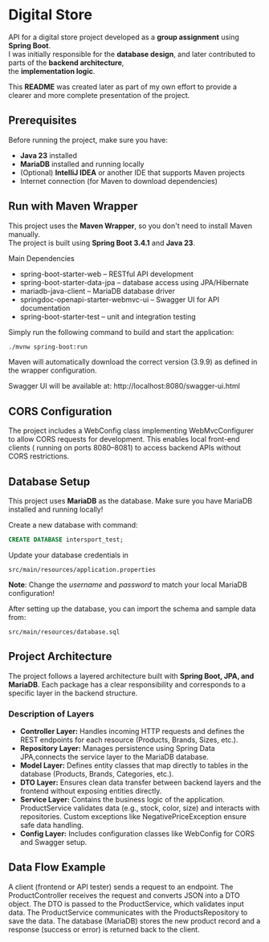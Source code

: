 
#  Digital Store

API for a digital store project developed as a **group assignment** using **Spring Boot**.  
I was initially responsible for the **database design**, and later contributed to parts of the **backend architecture**,  
the **implementation logic**.


This **README** was created later as part of my own effort to provide a clearer and more complete presentation of the project.

##  Prerequisites

Before running the project, make sure you have:

- **Java 23** installed
- **MariaDB** installed and running locally
- (Optional) **IntelliJ IDEA** or another IDE that supports Maven projects
- Internet connection (for Maven to download dependencies)


## Run with Maven Wrapper

This project uses the **Maven Wrapper**, so you don't need to install Maven manually.  
The project is built using **Spring Boot 3.4.1** and **Java 23**.

Main Dependencies
- spring-boot-starter-web – RESTful API development
- spring-boot-starter-data-jpa – database access using JPA/Hibernate
- mariadb-java-client – MariaDB database driver
- springdoc-openapi-starter-webmvc-ui – Swagger UI for API documentation
- spring-boot-starter-test – unit and integration testing

Simply run the following command to build and start the application:
```bash
./mvnw spring-boot:run
```
Maven will automatically download the correct version (3.9.9) as defined in the wrapper configuration.

Swagger UI will be available at:
http://localhost:8080/swagger-ui.html

## CORS Configuration

The project includes a WebConfig class implementing WebMvcConfigurer to allow CORS requests for development.
This enables local front-end clients ( running on ports 8080–8081) to access backend APIs without CORS restrictions.

## Database Setup

This project uses **MariaDB** as the database.
Make sure you have MariaDB installed and running locally!

Create a new database with command:
```sql
CREATE DATABASE intersport_test;
```
Update your database credentials in

`src/main/resources/application.properties`

**Note**: Change the *username* and *password* to match your local MariaDB configuration!

After setting up the database, you can import the schema and sample data from:

`src/main/resources/database.sql`
 
## Project Architecture

The project follows a layered architecture built with **Spring Boot, JPA, and MariaDB**.
Each package has a clear responsibility and corresponds to a specific layer in the backend structure.

### Description of Layers

- **Controller Layer:**
Handles incoming HTTP requests and defines the REST endpoints for each resource (Products, Brands, Sizes, etc.).
- **Repository Layer:**
Manages persistence using Spring Data JPA,connects the service layer to the MariaDB database.
- **Model Layer:**
Defines entity classes that map directly to tables in the database (Products, Brands, Categories, etc.).
- **DTO Layer:**
Ensures clean data transfer between backend layers and the frontend without exposing entities directly.
- **Service Layer:**
Contains the business logic of the application.
ProductService validates data (e.g., stock, color, size) and interacts with repositories.
Custom exceptions like NegativePriceException ensure safe data handling.
- **Config Layer:**
Includes configuration classes like WebConfig for CORS and Swagger setup.

## Data Flow Example

A client (frontend or API tester) sends a request to an endpoint.
The ProductController receives the request and converts JSON into a DTO object.
The DTO is passed to the ProductService, which validates input data.
The ProductService communicates with the ProductsRepository to save the data.
The database (MariaDB) stores the new product record and a response (success or error) is returned back to the client.